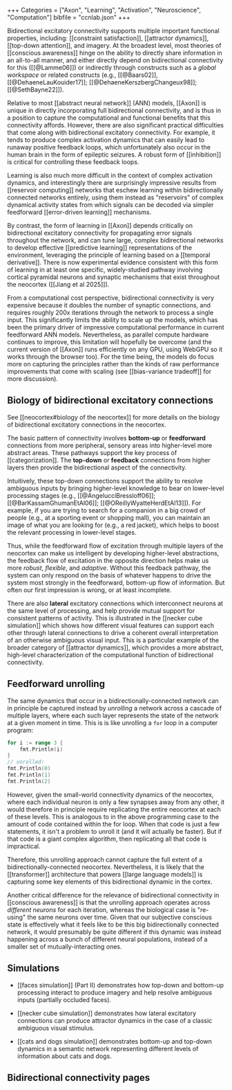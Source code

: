 +++
Categories = ["Axon", "Learning", "Activation", "Neuroscience", "Computation"]
bibfile = "ccnlab.json"
+++

Bidirectional excitatory connectivity supports multiple important functional properties, including: [[constraint satisfaction]], [[attractor dynamics]], [[top-down attention]], and imagery. At the broadest level, most theories of [[conscious awareness]] hinge on the ability to directly share information in an all-to-all manner, and either directly depend on bidirectional connectivity for this ([[@Lamme06]]) or indirectly through constructs such as a _global workspace_ or related constructs (e.g., [[@Baars02]], [[@DehaeneLauKouider17]]; [[@DehaeneKerszbergChangeux98]]; [[@SethBayne22]]).

Relative to most [[abstract neural network]] (ANN) models, [[Axon]] is unique in directly incorporating full bidirectional connectivity, and is thus in a position to capture the computational and functional benefits that this connectivity affords. However, there are also significant practical difficulties that come along with bidirectional excitatory connectivity. For example, it tends to produce complex activation dynamics that can easily lead to runaway positive feedback loops, which unfortunately also occur in the human brain in the form of epileptic seizures. A robust form of [[inhibition]] is critical for controlling these feedback loops. 

Learning is also much more difficult in the context of complex activation dynamics, and interestingly there are surprisingly impressive results from [[reservoir computing]] networks that eschew learning within bidirectionally connected networks entirely, using them instead as "reservoirs" of complex dynamical activity states from which signals can be decoded via simpler feedforward [[error-driven learning]] mechanisms.

By contrast, the form of learning in [[Axon]] depends critically on bidirectional excitatory connectivity for propagating error signals throughout the network, and can tune large, complex bidirectional networks to develop effective [[predictive learning]] representations of the environment, leveraging the principle of learning based on a [[temporal derivative]]. There is now experimental evidence consistent with this form of learning in at least one specific, widely-studied pathway involving cortical pyramidal neurons and synaptic mechanisms that exist throughout the neocortex ([[Jiang et al 2025]]).

From a computational cost perspective, bidirectional connectivity is very expensive because it doubles the number of synaptic connections, and requires roughly 200x iterations through the network to process a single input. This significantly limits the ability to scale up the models, which has been the primary driver of impressive computational performance in current feedforward ANN models. Nevertheless, as parallel compute hardware continues to improve, this limitation will hopefully be overcome (and the current version of [[Axon]] runs efficiently on any GPU, using WebGPU so it works through the browser too). For the time being, the models do focus more on capturing the principles rather than the kinds of raw performance improvements that come with scaling (see [[bias-variance tradeoff]] for more discussion).

## Biology of bidirectional excitatory connections

See [[neocortex#biology of the neocortex]] for more details on the biology of bidirectional excitatory connections in the neocortex.

The basic pattern of connectivity involves **bottom-up** or **feedforward** connections from more peripheral, sensory areas into higher-level more abstract areas. These pathways support the key process of [[categorization]]. The **top-down** or **feedback** connections from higher layers then provide the bidirectional aspect of the connectivity.

Intuitively, these top-down connections support the ability to resolve ambiguous inputs by bringing higher-level knowledge to bear on lower-level processing stages (e.g., [[@AngelucciBressloff06]]; [[@BarKassamGhumanEtAl06]]; [[@OReillyWyatteHerdEtAl13]]). For example, if you are trying to search for a companion in a big crowd of people (e.g., at a sporting event or shopping mall), you can maintain an image of what you are looking for (e.g., a red jacket), which helps to boost the relevant processing in lower-level stages. 

Thus, while the feedforward flow of excitation through multiple layers of the neocortex can make us intelligent by developing higher-level abstractions, the feedback flow of excitation in the opposite direction helps make us more _robust_, _flexible_, and _adaptive_. Without this feedback pathway, the system can only respond on the basis of whatever happens to drive the system most strongly in the feedforward, bottom-up flow of information. But often our first impression is wrong, or at least incomplete. 

There are also **lateral** excitatory connections which interconnect neurons at the same level of processing, and help provide mutual support for consistent patterns of activity. This is illustrated in the [[necker cube simulation]] which shows how different visual features can support each other through lateral connections to drive a coherent overall interpretation of an otherwise ambiguous visual input. This is a particular example of the broader category of [[attractor dynamics]], which provides a more abstract, high-level characterization of the computational function of bidirectional connectivity.

## Feedforward unrolling

The same dynamics that occur in a bidirectionally-connected network can in principle be captured instead by _unrolling_ a network across a cascade of multiple layers, where each such layer represents the state of the network at a given moment in time. This is is like unrolling a `for` loop in a computer program:

```Go
for i := range 3 {
	fmt.Println(i)
}
// unrolled:
fmt.Println(0)
fmt.Println(1)
fmt.Println(2)
```

However, given the small-world connectivity dynamics of the neocortex, where each individual neuron is only a few synapses away from any other, it would therefore in principle require replicating the entire neocortex at each of these levels. This is analogous to in the above programming case to the amount of code contained within the for loop. When that code is just a few statements, it isn't a problem to unroll it (and it will actually be faster). But if that code is a giant complex algorithm, then replicating all that code is impractical.

Therefore, this unrolling approach cannot capture the full extent of a bidirectionally-connected neocortex. Nevertheless, it is likely that the [[transformer]] architecture that powers [[large language models]] is capturing some key elements of this bidirectional dynamic in the cortex.

Another critical difference for the relevance of bidirectional connectivity in [[conscious awareness]] is that the unrolling approach operates across _different neurons_ for each iteration, whereas the biological case is "re-using" the same neurons over time. Given that our subjective conscious state is effectively what it feels like to be this big bidirectionally connected network, it would presumably be quite different if this dynamic was instead happening across a bunch of different neural populations, instead of a smaller set of mutually-interacting ones.

## Simulations

* [[faces simulation]] (Part II) demonstrates how top-down and bottom-up processing interact to produce imagery and help resolve ambiguous inputs (partially occluded faces).

* [[necker cube simulation]] demonstrates how lateral excitatory connections can produce attractor dynamics in the case of a classic ambiguous visual stimulus.

* [[cats and dogs simulation]] demonstrates bottom-up and top-down dynamics in a semantic network representing different levels of information about cats and dogs.

## Bidirectional connectivity pages

